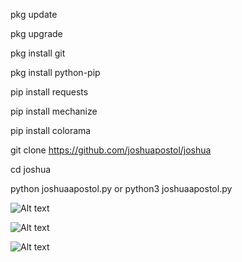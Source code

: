 pkg update

pkg upgrade

pkg install git

pkg install python-pip

pip install requests

pip install mechanize

pip install colorama

git clone https://github.com/joshuapostol/joshua

cd  joshua

python joshuaapostol.py or python3 joshuaapostol.py

![Alt text](https://i.imgur.com/GKSYZgr.jpeg)

![Alt text](https://i.imgur.com/4G3MLOr.jpeg)

![Alt text](https://i.imgur.com/lZkeavz.jpeg)
